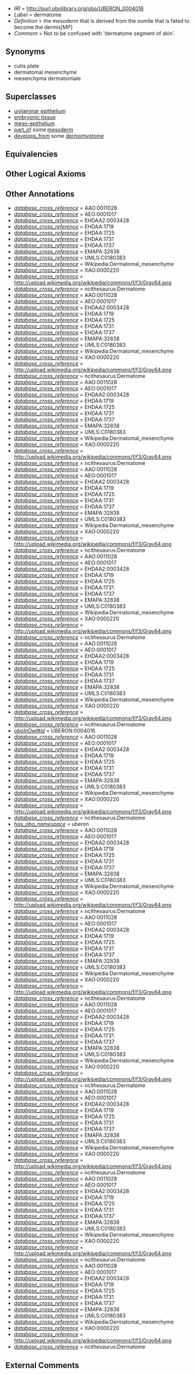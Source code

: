  * *IRI* = http://purl.obolibrary.org/obo/UBERON_0004016
 * *Label* = dermatome
 * *Definition* = the mesoderm that is derived from the somite that is fated to become the dermis[MP]
 * *Comment* = Not to be confused with 'dermatome segment of skin'.

## Synonyms

 * cutis plate
 * dermatomal mesenchyme
 * mesenchyma dermatomiale

## Superclasses

 * [unilaminar epithelium](../../UBERON/90/UBERON_0000490.md)
 * [embryonic tissue](../../UBERON/91/UBERON_0005291.md)
 * [meso-epithelium](../../UBERON/75/UBERON_0012275.md)
 * [part_of](../../BFO/50/BFO_0000050.md) some [mesoderm](../../UBERON/26/UBERON_0000926.md)
 * [develops_from](../../RO/02/RO_0002202.md) some [dermomyotome](../../UBERON/90/UBERON_0004290.md)

## Equivalencies


## Other Logical Axioms


## Other Annotations

 * *[database_cross_reference](../../ef/oboInOwl#hasDbXref.md)* = AAO:0011028
 * *[database_cross_reference](../../ef/oboInOwl#hasDbXref.md)* = AEO:0001017
 * *[database_cross_reference](../../ef/oboInOwl#hasDbXref.md)* = EHDAA2:0003428
 * *[database_cross_reference](../../ef/oboInOwl#hasDbXref.md)* = EHDAA:1719
 * *[database_cross_reference](../../ef/oboInOwl#hasDbXref.md)* = EHDAA:1725
 * *[database_cross_reference](../../ef/oboInOwl#hasDbXref.md)* = EHDAA:1731
 * *[database_cross_reference](../../ef/oboInOwl#hasDbXref.md)* = EHDAA:1737
 * *[database_cross_reference](../../ef/oboInOwl#hasDbXref.md)* = EMAPA:32838
 * *[database_cross_reference](../../ef/oboInOwl#hasDbXref.md)* = UMLS:C0180383
 * *[database_cross_reference](../../ef/oboInOwl#hasDbXref.md)* = Wikipedia:Dermatomal_mesenchyme
 * *[database_cross_reference](../../ef/oboInOwl#hasDbXref.md)* = XAO:0000220
 * *[database_cross_reference](../../ef/oboInOwl#hasDbXref.md)* = http://upload.wikimedia.org/wikipedia/commons/f/f3/Gray64.png
 * *[database_cross_reference](../../ef/oboInOwl#hasDbXref.md)* = ncithesaurus:Dermatome
 * *[database_cross_reference](../../ef/oboInOwl#hasDbXref.md)* = AAO:0011028
 * *[database_cross_reference](../../ef/oboInOwl#hasDbXref.md)* = AEO:0001017
 * *[database_cross_reference](../../ef/oboInOwl#hasDbXref.md)* = EHDAA2:0003428
 * *[database_cross_reference](../../ef/oboInOwl#hasDbXref.md)* = EHDAA:1719
 * *[database_cross_reference](../../ef/oboInOwl#hasDbXref.md)* = EHDAA:1725
 * *[database_cross_reference](../../ef/oboInOwl#hasDbXref.md)* = EHDAA:1731
 * *[database_cross_reference](../../ef/oboInOwl#hasDbXref.md)* = EHDAA:1737
 * *[database_cross_reference](../../ef/oboInOwl#hasDbXref.md)* = EMAPA:32838
 * *[database_cross_reference](../../ef/oboInOwl#hasDbXref.md)* = UMLS:C0180383
 * *[database_cross_reference](../../ef/oboInOwl#hasDbXref.md)* = Wikipedia:Dermatomal_mesenchyme
 * *[database_cross_reference](../../ef/oboInOwl#hasDbXref.md)* = XAO:0000220
 * *[database_cross_reference](../../ef/oboInOwl#hasDbXref.md)* = http://upload.wikimedia.org/wikipedia/commons/f/f3/Gray64.png
 * *[database_cross_reference](../../ef/oboInOwl#hasDbXref.md)* = ncithesaurus:Dermatome
 * *[database_cross_reference](../../ef/oboInOwl#hasDbXref.md)* = AAO:0011028
 * *[database_cross_reference](../../ef/oboInOwl#hasDbXref.md)* = AEO:0001017
 * *[database_cross_reference](../../ef/oboInOwl#hasDbXref.md)* = EHDAA2:0003428
 * *[database_cross_reference](../../ef/oboInOwl#hasDbXref.md)* = EHDAA:1719
 * *[database_cross_reference](../../ef/oboInOwl#hasDbXref.md)* = EHDAA:1725
 * *[database_cross_reference](../../ef/oboInOwl#hasDbXref.md)* = EHDAA:1731
 * *[database_cross_reference](../../ef/oboInOwl#hasDbXref.md)* = EHDAA:1737
 * *[database_cross_reference](../../ef/oboInOwl#hasDbXref.md)* = EMAPA:32838
 * *[database_cross_reference](../../ef/oboInOwl#hasDbXref.md)* = UMLS:C0180383
 * *[database_cross_reference](../../ef/oboInOwl#hasDbXref.md)* = Wikipedia:Dermatomal_mesenchyme
 * *[database_cross_reference](../../ef/oboInOwl#hasDbXref.md)* = XAO:0000220
 * *[database_cross_reference](../../ef/oboInOwl#hasDbXref.md)* = http://upload.wikimedia.org/wikipedia/commons/f/f3/Gray64.png
 * *[database_cross_reference](../../ef/oboInOwl#hasDbXref.md)* = ncithesaurus:Dermatome
 * *[database_cross_reference](../../ef/oboInOwl#hasDbXref.md)* = AAO:0011028
 * *[database_cross_reference](../../ef/oboInOwl#hasDbXref.md)* = AEO:0001017
 * *[database_cross_reference](../../ef/oboInOwl#hasDbXref.md)* = EHDAA2:0003428
 * *[database_cross_reference](../../ef/oboInOwl#hasDbXref.md)* = EHDAA:1719
 * *[database_cross_reference](../../ef/oboInOwl#hasDbXref.md)* = EHDAA:1725
 * *[database_cross_reference](../../ef/oboInOwl#hasDbXref.md)* = EHDAA:1731
 * *[database_cross_reference](../../ef/oboInOwl#hasDbXref.md)* = EHDAA:1737
 * *[database_cross_reference](../../ef/oboInOwl#hasDbXref.md)* = EMAPA:32838
 * *[database_cross_reference](../../ef/oboInOwl#hasDbXref.md)* = UMLS:C0180383
 * *[database_cross_reference](../../ef/oboInOwl#hasDbXref.md)* = Wikipedia:Dermatomal_mesenchyme
 * *[database_cross_reference](../../ef/oboInOwl#hasDbXref.md)* = XAO:0000220
 * *[database_cross_reference](../../ef/oboInOwl#hasDbXref.md)* = http://upload.wikimedia.org/wikipedia/commons/f/f3/Gray64.png
 * *[database_cross_reference](../../ef/oboInOwl#hasDbXref.md)* = ncithesaurus:Dermatome
 * *[database_cross_reference](../../ef/oboInOwl#hasDbXref.md)* = AAO:0011028
 * *[database_cross_reference](../../ef/oboInOwl#hasDbXref.md)* = AEO:0001017
 * *[database_cross_reference](../../ef/oboInOwl#hasDbXref.md)* = EHDAA2:0003428
 * *[database_cross_reference](../../ef/oboInOwl#hasDbXref.md)* = EHDAA:1719
 * *[database_cross_reference](../../ef/oboInOwl#hasDbXref.md)* = EHDAA:1725
 * *[database_cross_reference](../../ef/oboInOwl#hasDbXref.md)* = EHDAA:1731
 * *[database_cross_reference](../../ef/oboInOwl#hasDbXref.md)* = EHDAA:1737
 * *[database_cross_reference](../../ef/oboInOwl#hasDbXref.md)* = EMAPA:32838
 * *[database_cross_reference](../../ef/oboInOwl#hasDbXref.md)* = UMLS:C0180383
 * *[database_cross_reference](../../ef/oboInOwl#hasDbXref.md)* = Wikipedia:Dermatomal_mesenchyme
 * *[database_cross_reference](../../ef/oboInOwl#hasDbXref.md)* = XAO:0000220
 * *[database_cross_reference](../../ef/oboInOwl#hasDbXref.md)* = http://upload.wikimedia.org/wikipedia/commons/f/f3/Gray64.png
 * *[database_cross_reference](../../ef/oboInOwl#hasDbXref.md)* = ncithesaurus:Dermatome
 * *[database_cross_reference](../../ef/oboInOwl#hasDbXref.md)* = AAO:0011028
 * *[database_cross_reference](../../ef/oboInOwl#hasDbXref.md)* = AEO:0001017
 * *[database_cross_reference](../../ef/oboInOwl#hasDbXref.md)* = EHDAA2:0003428
 * *[database_cross_reference](../../ef/oboInOwl#hasDbXref.md)* = EHDAA:1719
 * *[database_cross_reference](../../ef/oboInOwl#hasDbXref.md)* = EHDAA:1725
 * *[database_cross_reference](../../ef/oboInOwl#hasDbXref.md)* = EHDAA:1731
 * *[database_cross_reference](../../ef/oboInOwl#hasDbXref.md)* = EHDAA:1737
 * *[database_cross_reference](../../ef/oboInOwl#hasDbXref.md)* = EMAPA:32838
 * *[database_cross_reference](../../ef/oboInOwl#hasDbXref.md)* = UMLS:C0180383
 * *[database_cross_reference](../../ef/oboInOwl#hasDbXref.md)* = Wikipedia:Dermatomal_mesenchyme
 * *[database_cross_reference](../../ef/oboInOwl#hasDbXref.md)* = XAO:0000220
 * *[database_cross_reference](../../ef/oboInOwl#hasDbXref.md)* = http://upload.wikimedia.org/wikipedia/commons/f/f3/Gray64.png
 * *[database_cross_reference](../../ef/oboInOwl#hasDbXref.md)* = ncithesaurus:Dermatome
 * *[oboInOwl#id](../../id/oboInOwl#id.md)* = UBERON:0004016
 * *[database_cross_reference](../../ef/oboInOwl#hasDbXref.md)* = AAO:0011028
 * *[database_cross_reference](../../ef/oboInOwl#hasDbXref.md)* = AEO:0001017
 * *[database_cross_reference](../../ef/oboInOwl#hasDbXref.md)* = EHDAA2:0003428
 * *[database_cross_reference](../../ef/oboInOwl#hasDbXref.md)* = EHDAA:1719
 * *[database_cross_reference](../../ef/oboInOwl#hasDbXref.md)* = EHDAA:1725
 * *[database_cross_reference](../../ef/oboInOwl#hasDbXref.md)* = EHDAA:1731
 * *[database_cross_reference](../../ef/oboInOwl#hasDbXref.md)* = EHDAA:1737
 * *[database_cross_reference](../../ef/oboInOwl#hasDbXref.md)* = EMAPA:32838
 * *[database_cross_reference](../../ef/oboInOwl#hasDbXref.md)* = UMLS:C0180383
 * *[database_cross_reference](../../ef/oboInOwl#hasDbXref.md)* = Wikipedia:Dermatomal_mesenchyme
 * *[database_cross_reference](../../ef/oboInOwl#hasDbXref.md)* = XAO:0000220
 * *[database_cross_reference](../../ef/oboInOwl#hasDbXref.md)* = http://upload.wikimedia.org/wikipedia/commons/f/f3/Gray64.png
 * *[database_cross_reference](../../ef/oboInOwl#hasDbXref.md)* = ncithesaurus:Dermatome
 * *[has_obo_namespace](../../ce/oboInOwl#hasOBONamespace.md)* = uberon
 * *[database_cross_reference](../../ef/oboInOwl#hasDbXref.md)* = AAO:0011028
 * *[database_cross_reference](../../ef/oboInOwl#hasDbXref.md)* = AEO:0001017
 * *[database_cross_reference](../../ef/oboInOwl#hasDbXref.md)* = EHDAA2:0003428
 * *[database_cross_reference](../../ef/oboInOwl#hasDbXref.md)* = EHDAA:1719
 * *[database_cross_reference](../../ef/oboInOwl#hasDbXref.md)* = EHDAA:1725
 * *[database_cross_reference](../../ef/oboInOwl#hasDbXref.md)* = EHDAA:1731
 * *[database_cross_reference](../../ef/oboInOwl#hasDbXref.md)* = EHDAA:1737
 * *[database_cross_reference](../../ef/oboInOwl#hasDbXref.md)* = EMAPA:32838
 * *[database_cross_reference](../../ef/oboInOwl#hasDbXref.md)* = UMLS:C0180383
 * *[database_cross_reference](../../ef/oboInOwl#hasDbXref.md)* = Wikipedia:Dermatomal_mesenchyme
 * *[database_cross_reference](../../ef/oboInOwl#hasDbXref.md)* = XAO:0000220
 * *[database_cross_reference](../../ef/oboInOwl#hasDbXref.md)* = http://upload.wikimedia.org/wikipedia/commons/f/f3/Gray64.png
 * *[database_cross_reference](../../ef/oboInOwl#hasDbXref.md)* = ncithesaurus:Dermatome
 * *[database_cross_reference](../../ef/oboInOwl#hasDbXref.md)* = AAO:0011028
 * *[database_cross_reference](../../ef/oboInOwl#hasDbXref.md)* = AEO:0001017
 * *[database_cross_reference](../../ef/oboInOwl#hasDbXref.md)* = EHDAA2:0003428
 * *[database_cross_reference](../../ef/oboInOwl#hasDbXref.md)* = EHDAA:1719
 * *[database_cross_reference](../../ef/oboInOwl#hasDbXref.md)* = EHDAA:1725
 * *[database_cross_reference](../../ef/oboInOwl#hasDbXref.md)* = EHDAA:1731
 * *[database_cross_reference](../../ef/oboInOwl#hasDbXref.md)* = EHDAA:1737
 * *[database_cross_reference](../../ef/oboInOwl#hasDbXref.md)* = EMAPA:32838
 * *[database_cross_reference](../../ef/oboInOwl#hasDbXref.md)* = UMLS:C0180383
 * *[database_cross_reference](../../ef/oboInOwl#hasDbXref.md)* = Wikipedia:Dermatomal_mesenchyme
 * *[database_cross_reference](../../ef/oboInOwl#hasDbXref.md)* = XAO:0000220
 * *[database_cross_reference](../../ef/oboInOwl#hasDbXref.md)* = http://upload.wikimedia.org/wikipedia/commons/f/f3/Gray64.png
 * *[database_cross_reference](../../ef/oboInOwl#hasDbXref.md)* = ncithesaurus:Dermatome
 * *[database_cross_reference](../../ef/oboInOwl#hasDbXref.md)* = AAO:0011028
 * *[database_cross_reference](../../ef/oboInOwl#hasDbXref.md)* = AEO:0001017
 * *[database_cross_reference](../../ef/oboInOwl#hasDbXref.md)* = EHDAA2:0003428
 * *[database_cross_reference](../../ef/oboInOwl#hasDbXref.md)* = EHDAA:1719
 * *[database_cross_reference](../../ef/oboInOwl#hasDbXref.md)* = EHDAA:1725
 * *[database_cross_reference](../../ef/oboInOwl#hasDbXref.md)* = EHDAA:1731
 * *[database_cross_reference](../../ef/oboInOwl#hasDbXref.md)* = EHDAA:1737
 * *[database_cross_reference](../../ef/oboInOwl#hasDbXref.md)* = EMAPA:32838
 * *[database_cross_reference](../../ef/oboInOwl#hasDbXref.md)* = UMLS:C0180383
 * *[database_cross_reference](../../ef/oboInOwl#hasDbXref.md)* = Wikipedia:Dermatomal_mesenchyme
 * *[database_cross_reference](../../ef/oboInOwl#hasDbXref.md)* = XAO:0000220
 * *[database_cross_reference](../../ef/oboInOwl#hasDbXref.md)* = http://upload.wikimedia.org/wikipedia/commons/f/f3/Gray64.png
 * *[database_cross_reference](../../ef/oboInOwl#hasDbXref.md)* = ncithesaurus:Dermatome
 * *[database_cross_reference](../../ef/oboInOwl#hasDbXref.md)* = AAO:0011028
 * *[database_cross_reference](../../ef/oboInOwl#hasDbXref.md)* = AEO:0001017
 * *[database_cross_reference](../../ef/oboInOwl#hasDbXref.md)* = EHDAA2:0003428
 * *[database_cross_reference](../../ef/oboInOwl#hasDbXref.md)* = EHDAA:1719
 * *[database_cross_reference](../../ef/oboInOwl#hasDbXref.md)* = EHDAA:1725
 * *[database_cross_reference](../../ef/oboInOwl#hasDbXref.md)* = EHDAA:1731
 * *[database_cross_reference](../../ef/oboInOwl#hasDbXref.md)* = EHDAA:1737
 * *[database_cross_reference](../../ef/oboInOwl#hasDbXref.md)* = EMAPA:32838
 * *[database_cross_reference](../../ef/oboInOwl#hasDbXref.md)* = UMLS:C0180383
 * *[database_cross_reference](../../ef/oboInOwl#hasDbXref.md)* = Wikipedia:Dermatomal_mesenchyme
 * *[database_cross_reference](../../ef/oboInOwl#hasDbXref.md)* = XAO:0000220
 * *[database_cross_reference](../../ef/oboInOwl#hasDbXref.md)* = http://upload.wikimedia.org/wikipedia/commons/f/f3/Gray64.png
 * *[database_cross_reference](../../ef/oboInOwl#hasDbXref.md)* = ncithesaurus:Dermatome
 * *[database_cross_reference](../../ef/oboInOwl#hasDbXref.md)* = AAO:0011028
 * *[database_cross_reference](../../ef/oboInOwl#hasDbXref.md)* = AEO:0001017
 * *[database_cross_reference](../../ef/oboInOwl#hasDbXref.md)* = EHDAA2:0003428
 * *[database_cross_reference](../../ef/oboInOwl#hasDbXref.md)* = EHDAA:1719
 * *[database_cross_reference](../../ef/oboInOwl#hasDbXref.md)* = EHDAA:1725
 * *[database_cross_reference](../../ef/oboInOwl#hasDbXref.md)* = EHDAA:1731
 * *[database_cross_reference](../../ef/oboInOwl#hasDbXref.md)* = EHDAA:1737
 * *[database_cross_reference](../../ef/oboInOwl#hasDbXref.md)* = EMAPA:32838
 * *[database_cross_reference](../../ef/oboInOwl#hasDbXref.md)* = UMLS:C0180383
 * *[database_cross_reference](../../ef/oboInOwl#hasDbXref.md)* = Wikipedia:Dermatomal_mesenchyme
 * *[database_cross_reference](../../ef/oboInOwl#hasDbXref.md)* = XAO:0000220
 * *[database_cross_reference](../../ef/oboInOwl#hasDbXref.md)* = http://upload.wikimedia.org/wikipedia/commons/f/f3/Gray64.png
 * *[database_cross_reference](../../ef/oboInOwl#hasDbXref.md)* = ncithesaurus:Dermatome
 * *[database_cross_reference](../../ef/oboInOwl#hasDbXref.md)* = AAO:0011028
 * *[database_cross_reference](../../ef/oboInOwl#hasDbXref.md)* = AEO:0001017
 * *[database_cross_reference](../../ef/oboInOwl#hasDbXref.md)* = EHDAA2:0003428
 * *[database_cross_reference](../../ef/oboInOwl#hasDbXref.md)* = EHDAA:1719
 * *[database_cross_reference](../../ef/oboInOwl#hasDbXref.md)* = EHDAA:1725
 * *[database_cross_reference](../../ef/oboInOwl#hasDbXref.md)* = EHDAA:1731
 * *[database_cross_reference](../../ef/oboInOwl#hasDbXref.md)* = EHDAA:1737
 * *[database_cross_reference](../../ef/oboInOwl#hasDbXref.md)* = EMAPA:32838
 * *[database_cross_reference](../../ef/oboInOwl#hasDbXref.md)* = UMLS:C0180383
 * *[database_cross_reference](../../ef/oboInOwl#hasDbXref.md)* = Wikipedia:Dermatomal_mesenchyme
 * *[database_cross_reference](../../ef/oboInOwl#hasDbXref.md)* = XAO:0000220
 * *[database_cross_reference](../../ef/oboInOwl#hasDbXref.md)* = http://upload.wikimedia.org/wikipedia/commons/f/f3/Gray64.png
 * *[database_cross_reference](../../ef/oboInOwl#hasDbXref.md)* = ncithesaurus:Dermatome

## External Comments

